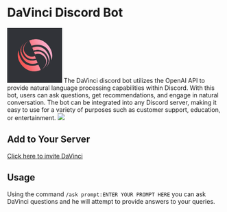 # DaVinci Discord Bot
<img src="https://github.com/NouhiDev/assets/blob/main/pfp_hd.png?raw=true" width="128px">
The DaVinci discord bot utilizes the OpenAI API to provide natural language processing capabilities within Discord.
With this bot, users can ask questions, get recommendations, and engage in natural conversation. The bot can be integrated into any Discord server, making it easy to use for a variety of purposes such as customer support, education, or entertainment.

<img src="https://github.com/davinci/assets/blob/main/davinci_lowe_res.gif?raw=true" width="1300px">

## Add to Your Server
[Click here to invite DaVinci](https://discord.com/api/oauth2/authorize?client_id=1078661067938463824&permissions=8&scope=bot)

## Usage
Using the command `/ask prompt:ENTER YOUR PROMPT HERE` you can ask DaVinci questions and he will attempt to provide answers to your queries.
